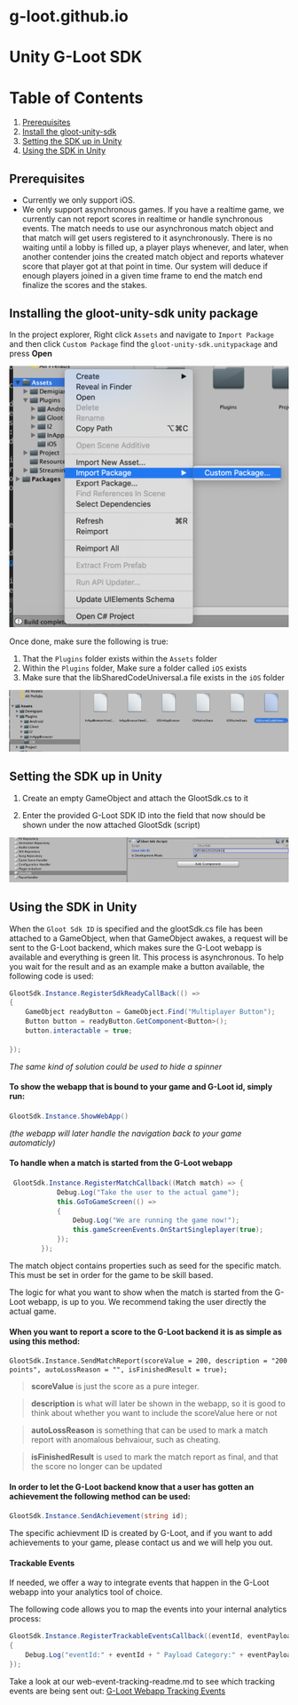 # g-loot.github.io

# Unity G-Loot SDK

# Table of Contents

1. [ Prerequisites](#prerequisites)
1. [ Install the gloot-unity-sdk](#installing-the-gloot-unity-sdk-unity-package)
1. [ Setting the SDK up in Unity ](#setting-the-sdk-up-in-unity)
1. [ Using the SDK in Unity ](#using-the-sdk-in-unity)

## Prerequisites

* Currently we only support iOS.
* We only support asynchronous games. If you have a realtime game, we currently can not
report scores in realtime or handle synchronous events. The match needs to use our asynchronous match object
and that match will get users registered to it asynchronously. There is no waiting until a lobby is filled up,
a player plays whenever, and later, when another contender joins the created match object and reports whatever score
that player got at that point in time. Our system will deduce if enough players joined in a given time frame
to end the match end finalize the scores and the stakes.

## Installing the gloot-unity-sdk unity package

In the project explorer, Right click `Assets` and navigate to `Import Package` and then click `Custom Package`
find the `gloot-unity-sdk.unitypackage` and press **Open**

![image howtoimport](./images/howtoimport.png)

Once done, make sure the following is true:
1. That the `Plugins` folder exists within the `Assets` folder
2. Within the `Plugins` folder, Make sure a folder called `iOS` exists
3. Make sure that the libSharedCodeUniversal.a file exists in the `iOS` folder

![image howtoimport](./images/verify.png)

## Setting the SDK up in Unity

1. Create an empty GameObject and attach the GlootSdk.cs to it

2. Enter the provided G-Loot SDK ID into the field that now should be shown under the now attached GlootSdk (script)

![image howtoimport](./images/configure.png)

## Using the SDK in Unity

When the `Gloot Sdk ID` is specified and the glootSdk.cs file has been attached to a GameObject, when that GameObject
awakes, a request will be sent to the G-Loot backend, which makes sure the G-Loot webapp is available and everything is green lit.
This process is asynchronous. To help you wait for the result and as an example make a button available, the following code is used:

```csharp
GlootSdk.Instance.RegisterSdkReadyCallBack(() =>
{
    GameObject readyButton = GameObject.Find("Multiplayer Button");
    Button button = readyButton.GetComponent<Button>();
    button.interactable = true;

});
```
*The same kind of solution could be used to hide a spinner*

#### To show the webapp that is bound to your game and G-Loot id, simply run:
```csharp
GlootSdk.Instance.ShowWebApp()
```
*(the webapp will later handle the navigation back to your game automaticly)*


#### To handle when a match is started from the G-Loot webapp

```csharp
 GlootSdk.Instance.RegisterMatchCallback((Match match) => {
            Debug.Log("Take the user to the actual game");
            this.GoToGameScreen(() =>
            {
                Debug.Log("We are running the game now!");
                this.gameScreenEvents.OnStartSingleplayer(true);
            });
        });
```

The match object contains properties such as seed for the specific match. This must be set in order for the game to be skill based.

The logic for what you want to show when the match is started from the G-Loot webapp, is up to you.
We recommend taking the user directly the actual game.


#### When you want to report a score to the G-Loot backend it is as simple as using this method:
```
GlootSdk.Instance.SendMatchReport(scoreValue = 200, description = "200 points", autoLossReason = "", isFinishedResult = true);
```

> **scoreValue** is just the score as a pure integer.

> **description** is what will later be shown in the webapp, so it is good to think about whether you want to include the scoreValue here or not

> **autoLossReason** is something that can be used to mark a match report with anomalous behvaiour, such as cheating.

> **isFinishedResult** is used to mark the match report as final, and that the score no longer can be updated

#### In order to let the G-Loot backend know that a user has gotten an achievement the following method can be used:
```csharp
GlootSdk.Instance.SendAchievement(string id);
```
The specific achievment ID is created by G-Loot, and if you want to add achievements to your game, please contact us and we will help you out.

#### Trackable Events

If needed, we offer a way to integrate events that happen in the G-Loot webapp
into your analytics tool of choice. 

The following code allows you to
map the events into your internal analytics process:

```csharp
GlootSdk.Instance.RegisterTrackableEventsCallback((eventId, eventPayload) =>
{
    Debug.Log("eventId:" + eventId + " Payload Category:" + eventPayload.category + " Payload Name:"+eventPayload.name + " Payload action:"+ eventPayload.action + " Payload Value: "+eventPayload.value );
});
```

Take a look at our web-event-tracking-readme.md to see which tracking events are being sent out:
[G-Loot Webapp Tracking Events](web-event-tracking-readme.md)

